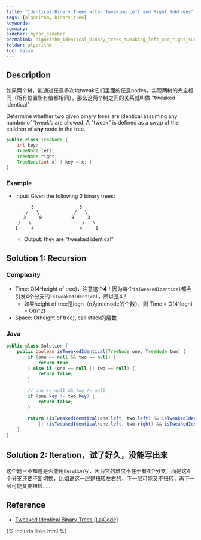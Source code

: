```yaml
---
title: "Identical Binary Trees after Tweaking Left and Right Subtrees"
tags: [algorithm, binary_tree]
keywords:
summary:
sidebar: mydoc_sidebar
permalink: algorithm_identical_binary_trees_tweaking_left_and_right_subtrees.html
folder: algorithm
toc: false
---
```


## Description
如果两个树，能通过任意多次地tweak它们里面的任意nodes，实现两树的完全相同（所有位置所有值都相同），那么这两个树之间的关系就叫做 "tweaked identical"

Determine whether two given binary trees are identical assuming any number of ‘tweak’s are allowed. 
A "tweak" is defined as a swap of the children of **any** node in the tree.
```java
public class TreeNode {
    int key;
    TreeNode left;
    TreeNode right;
    TreeNode(int x) { key = x; }
}
```

### Example
* Input: Given the following 2 binary trees:
  ```
        5                 5
      /   \             /   \
     3     8           8     3
   /   \                   /   \
  1     4                 4     1
  ```
  * Output: they are "tweaked identical"

## Solution 1: Recursion

### Complexity
* Time: O(4^height of tree)，注意这个**4**！因为每个`isTweakedIdentical`都会引发4个分支的`isTweakedIdentical`，所以是4！
  * 如果height of tree是logn（n为treenode的个数），则 Time = O(4^logn) = O(n^2)
* Space: O(height of tree), call stack的层数

### Java
```java
public class Solution {
    public boolean isTweakedIdentical(TreeNode one, TreeNode two) {
        if (one == null && two == null) {
            return true;
        } else if (one == null || two == null) {
            return false;
        }
      
        // one != null && two != null
        if (one.key != two.key) {
            return false;
        }
      
        return (isTweakedIdentical(one.left, two.left) && isTweakedIdentical(one.right, two.right))
            || (isTweakedIdentical(one.left, two.right) && isTweakedIdentical(one.right, two.left));
    }
}
```

## Solution 2: Iteration，试了好久，没能写出来
这个题目不知道是否能用iteration写，因为它的难度不在于有4个分支，而是这4个分支还要不断切换，比如说这一层是扭转左右的，下一层可能又不扭转，再下一层可能又要扭转......

## Reference
* [Tweaked Identical Binary Trees [LaiCode]](https://app.laicode.io/app/problem/50)

{% include links.html %}
